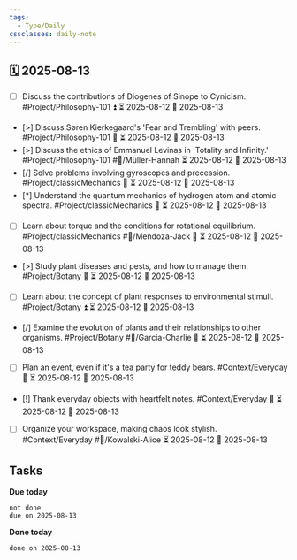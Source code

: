```yaml
---
tags:
  - Type/Daily
cssclasses: daily-note
---
```


## 🗓️ 2025-08-13

- [ ] Discuss the contributions of Diogenes of Sinope to Cynicism. #Project/Philosophy-101 ⏫ ⏳ 2025-08-12 📅 2025-08-13
- [>] Discuss Søren Kierkegaard's 'Fear and Trembling' with peers. #Project/Philosophy-101 🔺 ⏳ 2025-08-12 📅 2025-08-13
- [>] Discuss the ethics of Emmanuel Levinas in 'Totality and Infinity.' #Project/Philosophy-101 #👤/Müller-Hannah ⏳ 2025-08-12 📅 2025-08-13
- [/] Solve problems involving gyroscopes and precession. #Project/classicMechanics 🔺 ⏳ 2025-08-12 📅 2025-08-13
- [*] Understand the quantum mechanics of hydrogen atom and atomic spectra. #Project/classicMechanics 🔺 ⏳ 2025-08-12 📅 2025-08-13
- [ ] Learn about torque and the conditions for rotational equilibrium. #Project/classicMechanics #👤/Mendoza-Jack 🔽 ⏳ 2025-08-12 📅 2025-08-13
- [>] Study plant diseases and pests, and how to manage them. #Project/Botany 🔼 ⏳ 2025-08-12 📅 2025-08-13
- [ ] Learn about the concept of plant responses to environmental stimuli. #Project/Botany ⏫ ⏳ 2025-08-12 📅 2025-08-13
- [/] Examine the evolution of plants and their relationships to other organisms. #Project/Botany #👤/Garcia-Charlie 🔽 ⏳ 2025-08-12 📅 2025-08-13
- [ ] Plan an event, even if it's a tea party for teddy bears. #Context/Everyday 🔺 ⏳ 2025-08-12 📅 2025-08-13
- [!] Thank everyday objects with heartfelt notes. #Context/Everyday 🔺 ⏳ 2025-08-12 📅 2025-08-13
- [ ] Organize your workspace, making chaos look stylish. #Context/Everyday #👤/Kowalski-Alice ⏳ 2025-08-12 📅 2025-08-13

## Tasks

**Due today**

```tasks
not done
due on 2025-08-13
```

**Done today**

```tasks
done on 2025-08-13
```
            